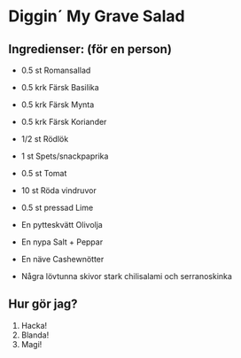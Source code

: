 # Diggin´ My Grave Salad

## Ingredienser: (för en person)

- 0.5 st Romansallad
- 0.5 krk Färsk Basilika
- 0.5 krk Färsk Mynta
- 0.5 krk Färsk Koriander

- 1/2 st Rödlök
- 1 st Spets/snackpaprika
- 0.5 st Tomat
- 10 st Röda vindruvor

- 0.5 st pressad Lime
- En pytteskvätt Olivolja
- En nypa Salt + Peppar
- En näve Cashewnötter

+ Några lövtunna skivor stark chilisalami och serranoskinka

## Hur gör jag?
1) Hacka!
2) Blanda!
3) Magi!
